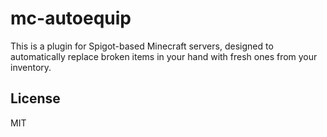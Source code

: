 # mc-autoequip

This is a plugin for Spigot-based Minecraft servers, designed to automatically replace broken items
in your hand with fresh ones from your inventory.

## License

MIT
